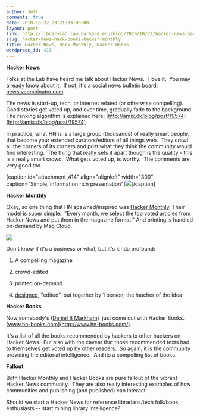 ```yaml
---
author: Jeff
comments: true
date: 2010-10-22 23:21:33+00:00
layout: post
link: http://librarylab.law.harvard.edu/blog/2010/10/22/hacker-news-hack-books-hacker-monthly/
slug: hacker-news-hack-books-hacker-monthly
title: Hacker News, Hack Monthly, Hacker Books
wordpress_id: 413
---
```


**Hacker News**

Folks at the Lab have heard me talk about Hacker News.  I love it.  You may already know about it.  If not, it's a social news bulletin board: [news.ycombinator.com](http://news.ycombinator.com)

The news is start-up, tech, or internet related (or otherwise compelling).  Good stories get voted up, and over time, gradually fade to the background. The ranking algorithm is explained here: [http://amix.dk/blog/post/19574](http://amix.dk/blog/post/19574)

In practice, what HN is is a large group (thousands) of really smart people, that become your extended curators/editors of all things web.  They crawl all the corners of its corners and post what they think the community would find interesting.  The thing that really sets it apart though is the quality - this is a really smart crowd.  What gets voted up, is worthy.  The comments are very good too.

[caption id="attachment_414" align="alignleft" width="300" caption="Simple, information rich presentation"][![](http://librarylab.law.harvard.edu/blog/wp-content/uploads/2010/10/Screen-shot-2010-10-22-at-6.52.47-PM-300x284.png)](http://librarylab.law.harvard.edu/blog/wp-content/uploads/2010/10/Screen-shot-2010-10-22-at-6.52.47-PM.png)[/caption]

**Hacker Monthly**

Okay, so one thing that HN spawned/inspired was [Hacker Monthly](http://www.magcloud.com/browse/Magazine/79699). Their model is super simple:  "Every month, we select the top voted articles from Hacker News and put them in the magazine format." And printing is handled on-demand by Mag Cloud.

[![](http://librarylab.law.harvard.edu/blog/wp-content/uploads/2010/10/Screen-shot-2010-10-22-at-7.00.34-PM1-300x195.png)](http://librarylab.law.harvard.edu/blog/wp-content/uploads/2010/10/Screen-shot-2010-10-22-at-7.00.34-PM1.png)

Don't know if it's a business or what, but it's kinda profound:



	
  1. A compelling magazine

	
  2. crowd-edited

	
  3. printed on-demand

	
  4. [designed](http://hackermonthly.posterous.com/on-designing-hacker-monthly), "edited", put together by 1 person, the hatcher of the idea


**Hacker Books**

Now somebody's ([Daniel B Markham](http://www.whattofix.com/blog/archives/2010/10/top-dozen-hacke.php))  just come out with Hacker Books. [www.hn-books.com](http://www.hn-books.com/)

It's a list of all the books recommended by hackers to other hackers on Hacker News.  But also with the caveat that those recommended texts had to themselves get voted up by other readers.  So again, it is the community providing the editorial intelligence.  And its a compelling list of books.

**Fallout**

Both Hacker Monthly and Hacker Books are pure fallout of the vibrant Hacker News community.  They are also really interesting examples of how communities and publishing (and published) can interact.

Should we start a Hacker News for reference librarians/tech folk/book enthusiasts -- start mining library intelligence?
